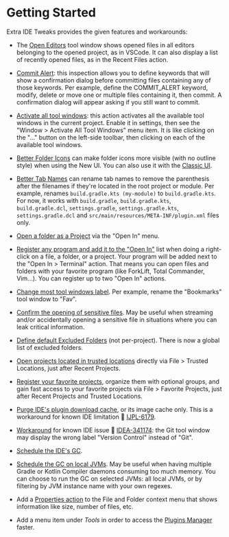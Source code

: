 <show-structure for="chapter,procedure,tab,def"/>

# Getting Started

Extra IDE Tweaks provides the given features and workarounds:

- The [Open Editors](Extra-IDE-Tweaks-Open-Editors.md) tool window shows opened files in all editors belonging to the opened project, as in VSCode. It can also display a list of recently opened files, as in the Recent Files action.

- [Commit Alert](Extra-IDE-Tweaks-Commit-Alert.md): this inspection allows you to define keywords that will show a confirmation dialog before committing files containing any of those keywords. Per example, define the COMMIT_ALERT keyword, modify, delete or move one or multiple files containing it, then commit. A confirmation dialog will appear asking if you still want to commit.

- [Activate all tool windows](Extra-IDE-Tweaks-Activate-All-Tool-Windows.md): this action activates all the available tool windows in the current project. Enable it in settings, then see the "Window > Activate All Tool Windows" menu item. It is like clicking on the "..." button on the left-side toolbar, then clicking on each of the available tool windows.

- [Better Folder Icons](Extra-IDE-Tweaks-Better-Folder-Icons.md) can make folder icons more visible (with no outline style) when using the New UI. You can also use it with the [Classic UI](https://plugins.jetbrains.com/plugin/24468-classic-ui).

- [Better Tab Names](Extra-IDE-Tweaks-Better-Tab-Names.md) can rename tab names to remove the parenthesis after the filenames if they're located in the root project or module. Per example, renames `build.gradle.kts (my-module)` to `build.gradle.kts`. For now, it works with `build.gradle`, `build.gradle.kts`, `build.gradle.dcl`, `settings.gradle`, `settings.gradle.kts`, `settings.gradle.dcl` and `src/main/resources/META-INF/plugin.xml` files only.

- [Open a folder as a Project](Extra-IDE-Tweaks-Misc-Features.md) via the "Open In" menu.

- [Register any program and add it to the "Open In"](Extra-IDE-Tweaks-Add-Programs-To-Open-In.md) list when doing a right-click on a file, a folder, or a project. Your program will be added next to the "Open In > Terminal" action. That means you can open files and folders with your favorite program (like ForkLift, Total Commander, Vim...). You can register up to two "Open In" actions.

- [Change most tool windows label](Extra-IDE-Tweaks-Tool-Windows-Label-Override.md). Per example, rename the "Bookmarks" tool window to "Fav".

- [Confirm the opening of sensitive files](Extra-IDE-Tweaks-Confirm-Opening-of-Sensitive-Files.md). May be useful when streaming and/or accidentally opening a sensitive file in situations where you can leak critical information.

- [Define default Excluded Folders](Extra-IDE-Tweaks-Always-Excluded-Folders-From-Indexing.md) (not per-project). There is now a global list of excluded folders.

- [Open projects located in trusted locations](Extra-IDE-Tweaks-Trusted-Locations.md) directly via File > Trusted Locations, just after Recent Projects.

- [Register your favorite projects](Extra-IDE-Tweaks-Favorite-Projects.md), organize them with optional groups, and gain fast access to your favorite projects via File > Favorite Projects, just after Recent Projects and Trusted Locations.

- [Purge IDE's plugin download cache](Extra-IDE-Tweaks-IDE-Caches-Management.md), or its image cache only. This is a workaround for known IDE limitation 🐛 <a href="https://youtrack.jetbrains.com/issue/IJPL-6179/">IJPL-6179</a>.

- [Workaround](Extra-IDE-Tweaks-Workaround-for-Wrong-Version-Control-Label.md) for known IDE issue 🐛 <a href="https://youtrack.jetbrains.com/issue/IDEA-341174/Wrong-label-for-the-Git-toolwindow">IDEA-341174</a>: the Git tool window may display the wrong label "Version Control" instead of "Git".

- [Schedule the IDE's GC](Extra-IDE-Tweaks-GC-Scheduling.md).

- [Schedule the GC on local JVMs](Extra-IDE-Tweaks-GC-Scheduling.md). May be useful when having multiple Gradle or Kotlin Compiler daemons consuming too much memory. You can choose to run the GC on selected JVMs: all local JVMs, or by filtering by JVM instance name with your own regexes.

- Add a [Properties action](Extra-IDE-Tweaks-Misc-Features.md) to the File and Folder context menu that shows information like size, number of files, etc.

- Add a menu item under <i>Tools</i> in order to access the [Plugins Manager](Extra-IDE-Tweaks-Misc-Features.md) faster.
